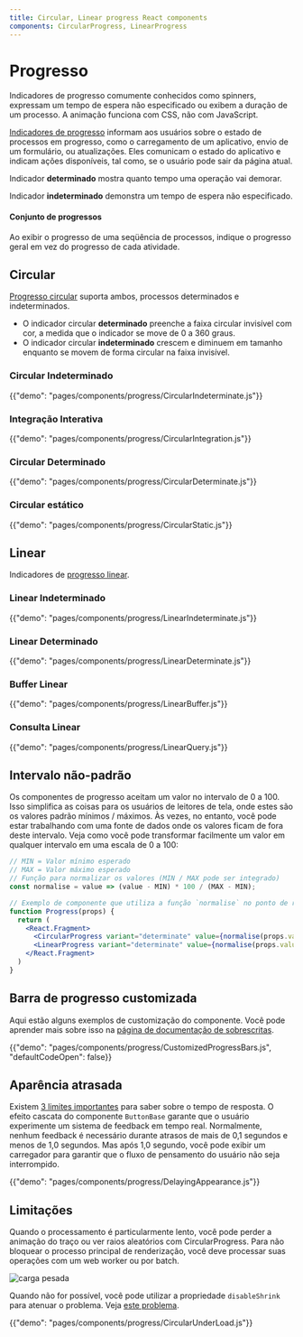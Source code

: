 ```yaml
---
title: Circular, Linear progress React components
components: CircularProgress, LinearProgress
---
```


# Progresso

<p class="description">Indicadores de progresso comumente conhecidos como spinners, expressam um tempo de espera não especificado ou exibem a duração de um processo. A animação funciona com CSS, não com JavaScript.</p>

[Indicadores de progresso](https://material.io/design/components/progress-indicators.html) informam aos usuários sobre o estado de processos em progresso, como o carregamento de um aplicativo, envio de um formulário, ou atualizações. Eles comunicam o estado do aplicativo e indicam ações disponíveis, tal como, se o usuário pode sair da página atual.

Indicador **determinado** mostra quanto tempo uma operação vai demorar.

Indicador **indeterminado** demonstra um tempo de espera não especificado.

#### Conjunto de progressos

Ao exibir o progresso de uma seqüência de processos, indique o progresso geral em vez do progresso de cada atividade.

## Circular

[Progresso circular](https://material.io/design/components/progress-indicators.html#circular-progress-indicators) suporta ambos, processos determinados e indeterminados.

- O indicador circular **determinado** preenche a faixa circular invisível com cor, a medida que o indicador se move de 0 a 360 graus.
- O indicador circular **indeterminado** crescem e diminuem em tamanho enquanto se movem de forma circular na faixa invisível.

### Circular Indeterminado

{{"demo": "pages/components/progress/CircularIndeterminate.js"}}

### Integração Interativa

{{"demo": "pages/components/progress/CircularIntegration.js"}}

### Circular Determinado

{{"demo": "pages/components/progress/CircularDeterminate.js"}}

### Circular estático

{{"demo": "pages/components/progress/CircularStatic.js"}}

## Linear

Indicadores de [progresso linear](https://material.io/design/components/progress-indicators.html#linear-progress-indicators).

### Linear Indeterminado

{{"demo": "pages/components/progress/LinearIndeterminate.js"}}

### Linear Determinado

{{"demo": "pages/components/progress/LinearDeterminate.js"}}

### Buffer Linear

{{"demo": "pages/components/progress/LinearBuffer.js"}}

### Consulta Linear

{{"demo": "pages/components/progress/LinearQuery.js"}}

## Intervalo não-padrão

Os componentes de progresso aceitam um valor no intervalo de 0 a 100. Isso simplifica as coisas para os usuários de leitores de tela, onde estes são os valores padrão mínimos / máximos. Às vezes, no entanto, você pode estar trabalhando com uma fonte de dados onde os valores ficam de fora deste intervalo. Veja como você pode transformar facilmente um valor em qualquer intervalo em uma escala de 0 a 100:

```jsx
// MIN = Valor mínimo esperado
// MAX = Valor máximo esperado
// Função para normalizar os valores (MIN / MAX pode ser integrado)
const normalise = value => (value - MIN) * 100 / (MAX - MIN);

// Exemplo de componente que utiliza a função `normalise` no ponto de renderização.
function Progress(props) {
  return (
    <React.Fragment>
      <CircularProgress variant="determinate" value={normalise(props.value)} />
      <LinearProgress variant="determinate" value={normalise(props.value)} />
    </React.Fragment>
  )
}
```

## Barra de progresso customizada

Aqui estão alguns exemplos de customização do componente. Você pode aprender mais sobre isso na [página de documentação de sobrescritas](/customization/components/).

{{"demo": "pages/components/progress/CustomizedProgressBars.js", "defaultCodeOpen": false}}

## Aparência atrasada

Existem [3 limites importantes](https://www.nngroup.com/articles/response-times-3-important-limits/) para saber sobre o tempo de resposta. O efeito cascata do componente `ButtonBase` garante que o usuário experimente um sistema de feedback em tempo real. Normalmente, nenhum feedback é necessário durante atrasos de mais de 0,1 segundos e menos de 1,0 segundos. Mas após 1,0 segundo, você pode exibir um carregador para garantir que o fluxo de pensamento do usuário não seja interrompido.

{{"demo": "pages/components/progress/DelayingAppearance.js"}}

## Limitações

Quando o processamento é particularmente lento, você pode perder a animação do traço ou ver raios aleatórios com CircularProgress. Para não bloquear o processo principal de renderização, você deve processar suas operações com um web worker ou por batch.

![carga pesada](/material-ui-static/images/progress/heavy-load.gif)

Quando não for possível, você pode utilizar a propriedade `disableShrink` para atenuar o problema. Veja [este problema](https://github.com/mui-org/material-ui/issues/10327).

{{"demo": "pages/components/progress/CircularUnderLoad.js"}}